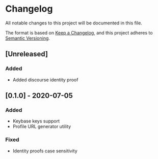 # Changelog
All notable changes to this project will be documented in this file.

The format is based on [Keep a Changelog](https://keepachangelog.com/en/1.0.0/),
and this project adheres to [Semantic Versioning](https://semver.org/spec/v2.0.0.html).

## [Unreleased]
### Added
- Added discourse identity proof

## [0.1.0] - 2020-07-05
### Added
- Keybase keys support
- Profile URL generator utility
### Fixed
- Identity proofs case sensitivity
